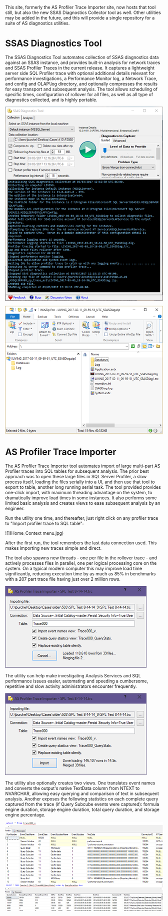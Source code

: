 This site, formerly the AS Profiler Trace Importer site, now hosts that tool still, but also the new SSAS Diagnostics Collector tool as well.  Other utilities may be added in the future, and this will provide a single repository for a suite of AS diagnostics utilities.

# SSAS Diagnostics Tool

The SSAS Diagnostics Tool automates collection of SSAS diagnostics data against an SSAS instance, and provides built-in analysis for network traces and SSAS Profiler Traces in the current release.  It captures a lightweight server side SQL Profiler trace with optional additional details relevant for performance investigations, a Performance Monitor log, a Network Trace, and config and OLAP\log directory, and optionally compresses the results for easy transport and subsequent analysis.  The tool allows scheduling of specific times, configuration of rollover for all files, as well as all type of diagnostics collected, and is highly portable.

![](Home_SSASDiag.png)

![](Home_SSASDiagOutput.png)

# AS Profiler Trace Importer

The AS Profiler Trace Importer tool automates import of large multi-part AS Profiler traces into SQL tables for subsequent analysis.  The prior best approach was to open these large files in SQL Server Profiler, a slow process itself, loading the files serially into a UI, and then use that tool to export to table, another long running serial task.  The tool provided provides one-click import, with maximum threading advantage on the system, to dramatically improve load times in some instances.  It also performs some limited basic analysis and creates views to ease subsequent analysis by an engineer.

Run the utility one time, and thereafter, just right click on any profiler trace to "Import profiler trace to SQL table":

![](Home_Context menu.jpg)

After the first run, the tool remembers the last data connection used.  This makes importing new traces simple and direct.

The tool also spawns new threads - one per file in the rollover trace - and actively processes files in parallel, one per logical processing core on the system.  On a typical modern computer this may improve load time significantly, reducing execution time by as much as 85% in benchmarks with a 207 part trace file having just over 2 million rows.

![](Home_inprogress.png)

The utility can help make investigating Analysis Services and SQL performance issues easier, automating and speeding a cumbersome, repetitive and slow activity administrators encounter frequently.  

![](Home_complete.png)

The utility also optionally creates two views.  One translates event names and converts the output's native TextData column from NTEXT to NVARCHAR, allowing easy querying and comparison of text in subsequent analysis.  Another exposes the following statistics on each complete query captured from the trace (if Query Subcube events were captured): formula engine duration, storage engine duration, total query duration, and storage engine percentage.

![](Home_traceview.png)
![](Home_querystats.png)